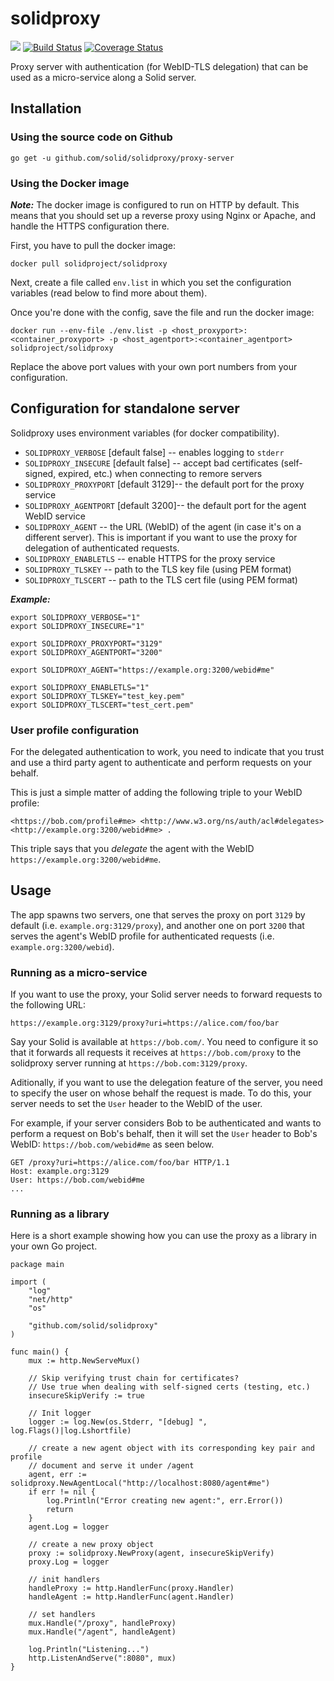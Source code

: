 # solidproxy

[![](https://img.shields.io/badge/project-Solid-7C4DFF.svg?style=flat-square)](https://github.com/solid/solid)
[![Build Status](https://travis-ci.org/solid/solidproxy.svg?branch=master)](https://travis-ci.org/solid/solidproxy)
[![Coverage Status](https://coveralls.io/repos/github/solid/solidproxy/badge.svg?branch=master)](https://coveralls.io/github/solid/solidproxy?branch=master)

Proxy server with authentication (for WebID-TLS delegation) that can be used as a micro-service along a Solid server.

## Installation

### Using the source code on Github

`go get -u github.com/solid/solidproxy/proxy-server`

### Using the Docker image

***Note:*** The docker image is configured to run on HTTP by default. This means that you should set up a reverse proxy using Nginx or Apache, and handle the HTTPS configuration there.

First, you have to pull the docker image:

	docker pull solidproject/solidproxy

Next, create a file called `env.list` in which you set the configuration variables (read below to find more about them).

Once you're done with the config, save the file and run the docker image:

	docker run --env-file ./env.list -p <host_proxyport>:<container_proxyport> -p <host_agentport>:<container_agentport> solidproject/solidproxy

Replace the above port values with your own port numbers from your configuration.

## Configuration for standalone server

Solidproxy uses environment variables (for docker compatibility).

* `SOLIDPROXY_VERBOSE` [default false] -- enables logging to `stderr`
* `SOLIDPROXY_INSECURE` [default false] -- accept bad certificates (self-signed, expired, etc.) when connecting to remore servers
* `SOLIDPROXY_PROXYPORT` [default 3129]-- the default port for the proxy service
* `SOLIDPROXY_AGENTPORT` [default 3200]-- the default port for the agent WebID service
* `SOLIDPROXY_AGENT` -- the URL (WebID) of the agent (in case it's on a different server). This is important if you want to use the proxy for delegation of authenticated requests.
* `SOLIDPROXY_ENABLETLS` -- enable HTTPS for the proxy service
* `SOLIDPROXY_TLSKEY` -- path to the TLS key file (using PEM format)
* `SOLIDPROXY_TLSCERT` -- path to the TLS cert file (using PEM format)

***Example:***

```
export SOLIDPROXY_VERBOSE="1"
export SOLIDPROXY_INSECURE="1"

export SOLIDPROXY_PROXYPORT="3129"
export SOLIDPROXY_AGENTPORT="3200"

export SOLIDPROXY_AGENT="https://example.org:3200/webid#me"

export SOLIDPROXY_ENABLETLS="1"
export SOLIDPROXY_TLSKEY="test_key.pem"
export SOLIDPROXY_TLSCERT="test_cert.pem"
```

### User profile configuration

For the delegated authentication to work, you need to indicate that you trust and use a third party agent to authenticate and perform requests on your behalf.

This is just a simple matter of adding the following triple to your WebID profile:

```
<https://bob.com/profile#me> <http://www.w3.org/ns/auth/acl#delegates> <http://example.org:3200/webid#me> .
```

This triple says that you *delegate* the agent with the WebID `https://example.org:3200/webid#me`.

## Usage

The app spawns two servers, one that serves the proxy on port `3129` by default (i.e. `example.org:3129/proxy`), and another one on port `3200` that serves the agent's WebID profile for authenticated requests (i.e. `example.org:3200/webid`).

### Running as a micro-service

If you want to use the proxy, your Solid server needs to forward requests to the following URL:

`https://example.org:3129/proxy?uri=https://alice.com/foo/bar`

Say your Solid is available at `https://bob.com/`. You need to configure it so that it forwards all requests it receives at `https://bob.com/proxy` to the solidproxy server running at `https://bob.com:3129/proxy`.

Aditionally, if you want to use the delegation feature of the server, you need to specify the user on whose behalf the request is made. To do this, your server needs to set the `User` header to the WebID of the user.

For example, if your server considers Bob to be authenticated and wants to perform a request on Bob's behalf, then it will set the `User` header to Bob's WebID: `https://bob.com/webid#me` as seen below.

```
GET /proxy?uri=https://alice.com/foo/bar HTTP/1.1
Host: example.org:3129
User: https://bob.com/webid#me
...
```

### Running as a library

Here is a short example showing how you can use the proxy as a library in your own Go project.

```golang
package main

import (
	"log"
	"net/http"
	"os"

	"github.com/solid/solidproxy"
)

func main() {
	mux := http.NewServeMux()

	// Skip verifying trust chain for certificates?
	// Use true when dealing with self-signed certs (testing, etc.)
	insecureSkipVerify := true

	// Init logger
	logger := log.New(os.Stderr, "[debug] ", log.Flags()|log.Lshortfile)

	// create a new agent object with its corresponding key pair and profile
	// document and serve it under /agent
	agent, err := solidproxy.NewAgentLocal("http://localhost:8080/agent#me")
	if err != nil {
		log.Println("Error creating new agent:", err.Error())
		return
	}
	agent.Log = logger

	// create a new proxy object
	proxy := solidproxy.NewProxy(agent, insecureSkipVerify)
	proxy.Log = logger

	// init handlers
	handleProxy := http.HandlerFunc(proxy.Handler)
	handleAgent := http.HandlerFunc(agent.Handler)

	// set handlers
	mux.Handle("/proxy", handleProxy)
	mux.Handle("/agent", handleAgent)

	log.Println("Listening...")
	http.ListenAndServe(":8080", mux)
}
```
